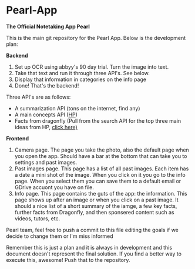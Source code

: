 # Pearl-App

<b>The Official Notetaking App Pearl</b>
<p>This is the main git repository for the Pearl App. Below is the development plan: </p>
<p><b>Backend</b></p>
<ol> 
<li>Set up OCR using abbyy's 90 day trial. Turn the image into text. </li>
<li>Take that text and run it through three API's. See below. </li>
  <li>Display that information in categories on the info page</li>
  <li>Done! That's the backend!</li>
</ol>
<p>Three API's are as follows:</p>
<ul>
  <li>A summarization API (tons on the internet, find any)</li>
  <li>A main concepts API (<a href="http://idolondemand.com">HP</a>)</li>
  <li>Facts from dragonfly (Pull from the search API for the top three main ideas from HP, <a href="http://dragonflysearch.com/api/search.php?q=Search+Query">click here)</a></li>
  </ul>
<p><b>Frontend</b></p>
<ol>
<li>Camera page. The page you take the photo, also the default page when you open the app. Should have a bar at the bottom that can take you to settings and past images. </li>
<li>Past images page. This page has a list of all past images. Each item has a date a mini shot of the image. When you click on it you go to the info page. When you select them you can save them to a default email or GDrive accuont you have on file. </li>
<li>Info page. This page contains the guts of the app: the information. This page shows up after an image or when you click on a past image. It should a nice list of a short summary of the iamge, a few key facts, further facts from Dragonfly, and then sponsered content such as videos, tutors, etc.</li>
</ol>
<p>Pearl team, feel free to push a commit to this file editing the goals if we decide to change them or I'm miss informed</p>
<p>Remember this is just a plan and it is always in development and this document doesn't represent the final solution. If you find a better way to execute this, awesome! Push that to the repository. </p>
